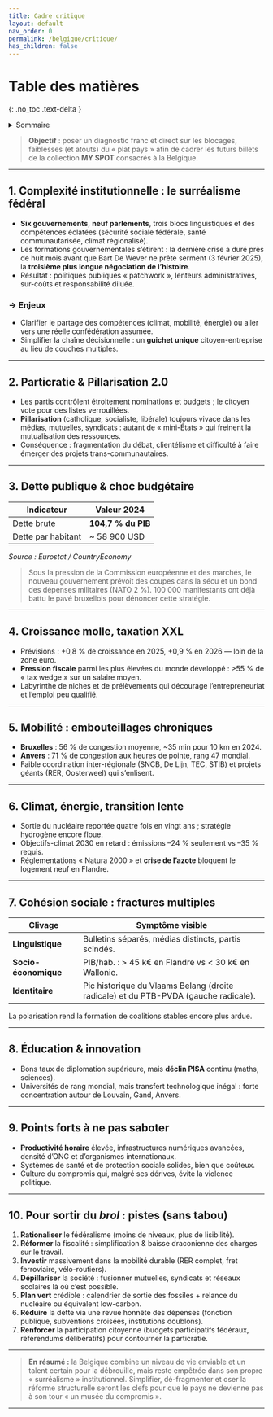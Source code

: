 ```yaml
---
title: Cadre critique
layout: default
nav_order: 0
permalink: /belgique/critique/
has_children: false
---
```



# Table des matières
{: .no_toc .text-delta }

<details markdown="block">
  <summary>Sommaire</summary>
  {: .text-delta }

1. Sommaire
{:toc}
</details>

> **Objectif** : poser un diagnostic franc et direct sur les blocages, faiblesses (et atouts) du « plat pays » afin de cadrer les futurs billets de la collection **MY SPOT** consacrés à la Belgique.

---



## 1. Complexité institutionnelle : le surréalisme fédéral

- **Six gouvernements**, **neuf parlements**, trois blocs linguistiques et des compétences éclatées (sécurité sociale fédérale, santé communautarisée, climat régionalisé).  
- Les formations gouvernementales s’étirent : la dernière crise a duré près de huit mois avant que Bart De Wever ne prête serment (3 février 2025), la **troisième plus longue négociation de l’histoire**.  
- Résultat : politiques publiques « patchwork », lenteurs administratives, sur-coûts et responsabilité diluée.

### → Enjeux

- Clarifier le partage des compétences (climat, mobilité, énergie) ou aller vers une réelle confédération assumée.  
- Simplifier la chaîne décisionnelle : un **guichet unique** citoyen-entreprise au lieu de couches multiples.

---

## 2. Particratie & Pillarisation 2.0

- Les partis contrôlent étroitement nominations et budgets ; le citoyen vote pour des listes verrouillées.  
- **Pillarisation** (catholique, socialiste, libérale) toujours vivace dans les médias, mutuelles, syndicats : autant de « mini-États » qui freinent la mutualisation des ressources.  
- Conséquence : fragmentation du débat, clientélisme et difficulté à faire émerger des projets trans-communautaires.

---

## 3. Dette publique & choc budgétaire

| Indicateur | Valeur 2024 |
|------------|-------------|
| Dette brute | **104,7 % du PIB** |
| Dette par habitant | ~ 58 900 USD |

*Source : Eurostat / CountryEconomy*  

> Sous la pression de la Commission européenne et des marchés, le nouveau gouvernement prévoit des coupes dans la sécu et un bond des dépenses militaires (NATO 2 %). 100 000 manifestants ont déjà battu le pavé bruxellois pour dénoncer cette stratégie.

---

## 4. Croissance molle, taxation XXL

- Prévisions : +0,8 % de croissance en 2025, +0,9 % en 2026 — loin de la zone euro.  
- **Pression fiscale** parmi les plus élevées du monde développé : >55 % de « tax wedge » sur un salaire moyen.  
- Labyrinthe de niches et de prélèvements qui décourage l’entrepreneuriat et l’emploi peu qualifié.

---

## 5. Mobilité : embouteillages chroniques

- **Bruxelles** : 56 % de congestion moyenne, ~35 min pour 10 km en 2024.  
- **Anvers** : 71 % de congestion aux heures de pointe, rang 47 mondial.  
- Faible coordination inter-régionale (SNCB, De Lijn, TEC, STIB) et projets géants (RER, Oosterweel) qui s’enlisent.

---

## 6. Climat, énergie, transition lente

- Sortie du nucléaire reportée quatre fois en vingt ans ; stratégie hydrogène encore floue.  
- Objectifs-climat 2030 en retard : émissions –24 % seulement vs –35 % requis.  
- Réglementations « Natura 2000 » et **crise de l’azote** bloquent le logement neuf en Flandre.

---

## 7. Cohésion sociale : fractures multiples

| Clivage | Symptôme visible |
|---------|------------------|
| **Linguistique** | Bulletins séparés, médias distincts, partis scindés. |
| **Socio-économique** | PIB/hab. : > 45 k€ en Flandre vs < 30 k€ en Wallonie. |
| **Identitaire** | Pic historique du Vlaams Belang (droite radicale) et du PTB-PVDA (gauche radicale). |

La polarisation rend la formation de coalitions stables encore plus ardue.

---

## 8. Éducation & innovation

- Bons taux de diplomation supérieure, mais **déclin PISA** continu (maths, sciences).  
- Universités de rang mondial, mais transfert technologique inégal : forte concentration autour de Louvain, Gand, Anvers.

---

## 9. Points forts à ne pas saboter

- **Productivité horaire** élevée, infrastructures numériques avancées, densité d’ONG et d’organismes internationaux.  
- Systèmes de santé et de protection sociale solides, bien que coûteux.  
- Culture du compromis qui, malgré ses dérives, évite la violence politique.

---

## 10. Pour sortir du *brol* : pistes (sans tabou)

1. **Rationaliser** le fédéralisme (moins de niveaux, plus de lisibilité).  
2. **Réformer** la fiscalité : simplification & baisse draconienne des charges sur le travail.  
3. **Investir** massivement dans la mobilité durable (RER complet, fret ferroviaire, vélo-routiers).  
4. **Dépillariser** la société : fusionner mutuelles, syndicats et réseaux scolaires là où c’est possible.  
5. **Plan vert** crédible : calendrier de sortie des fossiles + relance du nucléaire ou équivalent low-carbon.  
6. **Réduire** la dette via une revue honnête des dépenses (fonction publique, subventions croisées, institutions doublons).  
7. **Renforcer** la participation citoyenne (budgets participatifs fédéraux, référendums délibératifs) pour contourner la particratie.

---

> **En résumé :** la Belgique combine un niveau de vie enviable et un talent certain pour la débrouille, mais reste empêtrée dans son propre « surréalisme » institutionnel. Simplifier, dé-fragmenter et oser la réforme structurelle seront les clefs pour que le pays ne devienne pas à son tour « un musée du compromis ».

---
